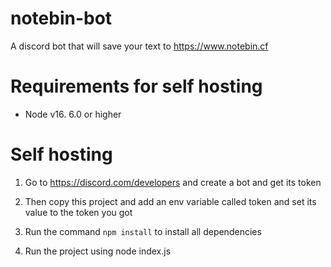 # notebin-bot
A discord bot that will save your text to https://www.notebin.cf

# Requirements for self hosting

- Node v16. 6.0 or higher

# Self hosting

1. Go to https://discord.com/developers and create a bot and get its token

2. Then copy this project and add an env variable called token and set its value to the token you got

3. Run the command `npm install` to install all dependencies

4. Run the project using node index.js
